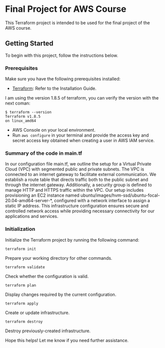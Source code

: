 # Final Project for AWS Course

This Terraform project is intended to be used for the final project of the AWS course.

## Getting Started

To begin with this project, follow the instructions below.

### Prerequisites

Make sure you have the following prerequisites installed:

- [Terraform](https://www.terraform.io/downloads.html): Refer to the Installation Guide.

I am using the version 1.8.5 of terraform, you can verify the version with the next coman:
```
$ terraform --version
Terraform v1.8.5
on linux_amd64
```

- AWS Console on your local environment.
- Run `aws configure` in your terminal and provide the access key and secret access key obtained when creating a user in AWS IAM service.

### Summary of the code in main.tf

In our configuration file main.tf, we outline the setup for a Virtual Private Cloud (VPC) with segmented public and private subnets. The VPC is connected to an internet gateway to facilitate external communication. We establish a route table that directs traffic both to the public subnet and through the internet gateway. Additionally, a security group is defined to manage HTTP and HTTPS traffic within the VPC. Our setup includes provisioning an EC2 instance named ubuntu/images/hvm-ssd/ubuntu-focal-20.04-amd64-server-*, configured with a network interface to assign a static IP address. This infrastructure configuration ensures secure and controlled network access while providing necessary connectivity for our applications and services.

### Initialization

Initialize the Terraform project by running the following command:

```
terraform init
```
Prepare your working directory for other commands.
```
terraform validate
```

Check whether the configuration is valid.

```
terraform plan
```
Display changes required by the current configuration.

```
terraform apply
```
Create or update infrastructure.

```
terraform destroy
```

Destroy previously-created infrastructure.


Hope this helps! Let me know if you need further assistance.

